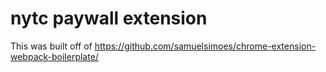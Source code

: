 
# nytc paywall extension

This was built off of https://github.com/samuelsimoes/chrome-extension-webpack-boilerplate/
